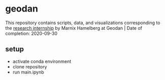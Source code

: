 # geodan
This repository contains scripts, data, and visualizations corresponding to the [research internship](https://github.com/MarnixHamelberg/geodan/blob/master/S5_MGI_Internship_report_MAHamelberg.pdf) by Marnix Hamelberg at Geodan |
Date of completion: 2020-09-30

## setup
- activate conda environment
- clone repository
- run main.ipynb

